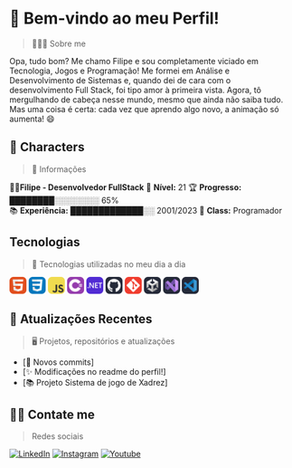 # 👋 Bem-vindo ao meu Perfil!
  > 👨🏻‍💻 Sobre me 
  
Opa, tudo bom? Me chamo Filipe e sou completamente viciado em Tecnologia, Jogos e Programação!  Me formei em Análise e Desenvolvimento de Sistemas e, quando dei de cara com o desenvolvimento Full Stack, foi tipo amor à primeira vista. Agora, tô mergulhando de cabeça nesse mundo, mesmo que ainda não saiba tudo. Mas uma coisa é certa: cada vez que aprendo algo novo, a animação só aumenta! 😄

 ## 📝 Characters
  > 📖 Informações

 👨‍💻**Filipe - Desenvolvedor FullStack** 
 🌟 **Nível:** 21 🏆 **Progresso:** ████████░░░░░░░░ 65% <br>
 📚 **Experiência:** █████████████░░ 2001/2023 
 🧠 **Class:** Programador 
    
 ## Tecnologias
  > 🚀 Tecnologias utilizadas no meu dia a dia
  <div>
      <img src="./svg/HTML.svg" style="width:30px; height:30px;">
      <img src="./svg/CSS.svg" style="width:30px; height:30px;">
      <img src="./svg/JavaScript.svg" style="width:30px; height:30px;">
      <img src="./svg/CS.svg" style="width:30px; height:30px;">
      <img src="./svg/DotNet.svg" style="width:30px; height:30px;">
      <img src="./svg/Github-Dark.svg" style="width:30px; height:30px;">
      <img src="./svg/Git.svg" style="width:30px; height:30px;">
      <img src="./svg/Unity-Dark.svg" style="width:30px; height:30px;">
      <img src="./svg/VisualStudio-Dark.svg" style="width:30px; 
      height:30px;">
      <img src="./svg/VSCode-Dark.svg" style="width:30px;">
  </div>

 ## 📰 Atualizações Recentes
  > 🖥️ Projetos, repositórios  e atualizações
  - [🐛 Novos commits]
  - [✨ Modificações no readme do perfil!]
  - [📚 Projeto Sistema de jogo de Xadrez]

## 🤝🏻 Contate me
  > Redes sociais

  <a href="https://www.linkedin.com/in/codediary-filipe/" target="_blank"><img alt="LinkedIn" src="https://img.shields.io/badge/-Linkedin-0A66C2?logo=linkedin&logoColor=white&style=for-the-badge"></a>
  <a href="https://www.instagram.com/filipe.a.g.s/" target="_blank"><img alt="Instagram" src="https://img.shields.io/badge/-Instagram-E4405F?logo=instagram&logoColor=white&style=for-the-badge"></a>
  <a href="https://www.youtube.com/channel/UCwa_qYiyJaHUX37GlQxeb0w" target="_blank"><img alt="Youtube" src="https://img.shields.io/badge/-Youtube-FF0000?logo=youtube&logoColor=white&style=for-the-badge"></a>
